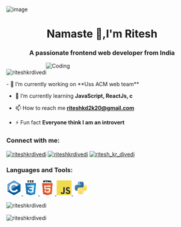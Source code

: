 ![image](https://user-images.githubusercontent.com/118151381/210129904-33212542-c9f4-4868-a9ca-8e1d8210d6a6.png)
<h1 align="center">Namaste 🙏,I'm Ritesh</h1>
<h3 align="center">A passionate frontend  web developer from India</h3>
<img align="right" alt="Coding" width="400"src="https://cdn.dribbble.com/users/2131993/screenshots/4948736/thoughtworks-gif_dribbble.gif">
<p align="left"> <img src="https://komarev.com/ghpvc/?username=riteshkrdivedi&label=Profile%20views&color=0e75b6&style=flat" alt="riteshkrdivedi" /> </p>
- 🔭 I’m currently working on **Uss ACM web team**

- 🌱 I’m currently learning **JavaScript, ReactJs, c**

- 📫 How to reach me **riteshkd2k20@gmail.com**

- ⚡ Fun fact **Everyone think I am an introvert**

<h3 align="left">Connect with me:</h3>
<p align="left">
<a href="https://codepen.io/riteshkrdivedi" target="blank"><img align="center" src="https://raw.githubusercontent.com/rahuldkjain/github-profile-readme-generator/master/src/images/icons/Social/codepen.svg" alt="riteshkrdivedi" height="30" width="40" /></a>
<a href="https://linkedin.com/in/riteshkrdivedi" target="blank"><img align="center" src="https://raw.githubusercontent.com/rahuldkjain/github-profile-readme-generator/master/src/images/icons/Social/linked-in-alt.svg" alt="riteshkrdivedi" height="30" width="40" /></a>
<a href="https://instagram.com/ritesh_kr_divedi" target="blank"><img align="center" src="https://raw.githubusercontent.com/rahuldkjain/github-profile-readme-generator/master/src/images/icons/Social/instagram.svg" alt="ritesh_kr_divedi" height="30" width="40" /></a>
</p>

<h3 align="left">Languages and Tools:</h3>
<p align="left"> <a href="https://www.cprogramming.com/" target="_blank" rel="noreferrer"> <img src="https://raw.githubusercontent.com/devicons/devicon/master/icons/c/c-original.svg" alt="c" width="40" height="40"/> </a> <a href="https://www.w3schools.com/css/" target="_blank" rel="noreferrer"> <img src="https://raw.githubusercontent.com/devicons/devicon/master/icons/css3/css3-original-wordmark.svg" alt="css3" width="40" height="40"/> </a> <a href="https://www.w3.org/html/" target="_blank" rel="noreferrer"> <img src="https://raw.githubusercontent.com/devicons/devicon/master/icons/html5/html5-original-wordmark.svg" alt="html5" width="40" height="40"/> </a> <a href="https://developer.mozilla.org/en-US/docs/Web/JavaScript" target="_blank" rel="noreferrer"> <img src="https://raw.githubusercontent.com/devicons/devicon/master/icons/javascript/javascript-original.svg" alt="javascript" width="40" height="40"/> </a> <a href="https://www.python.org" target="_blank" rel="noreferrer"> <img src="https://raw.githubusercontent.com/devicons/devicon/master/icons/python/python-original.svg" alt="python" width="40" height="40"/> </a> </p>

<p><img align="center" src="https://github-readme-stats.vercel.app/api/top-langs?username=riteshkrdivedi&show_icons=true&locale=en&layout=compact" alt="riteshkrdivedi" /></p>

<p><img align="center" src="https://github-readme-streak-stats.herokuapp.com/?user=riteshkrdivedi&" alt="riteshkrdivedi" /></p>

